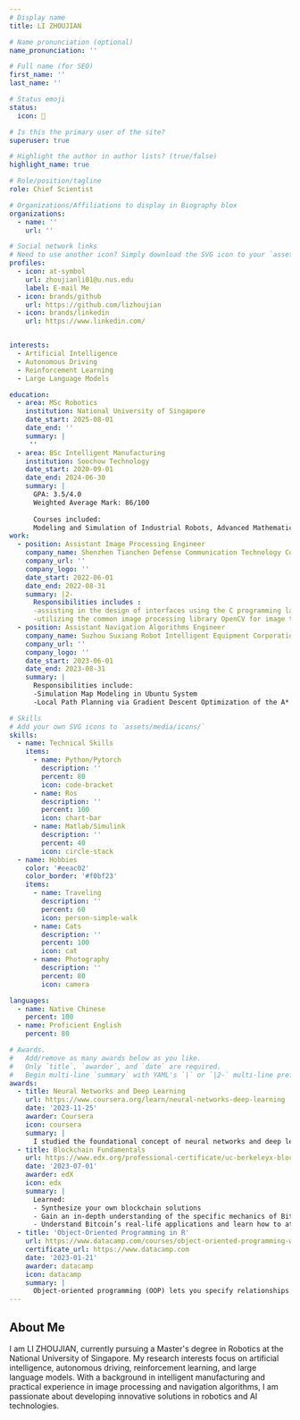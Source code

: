 ```yaml
---
# Display name
title: LI ZHOUJIAN

# Name pronunciation (optional)
name_pronunciation: ''

# Full name (for SEO)
first_name: ''
last_name: ''

# Status emoji
status:
  icon: 👋

# Is this the primary user of the site?
superuser: true

# Highlight the author in author lists? (true/false)
highlight_name: true

# Role/position/tagline
role: Chief Scientist

# Organizations/Affiliations to display in Biography blox
organizations:
  - name: ''
    url: ''

# Social network links
# Need to use another icon? Simply download the SVG icon to your `assets/media/icons/` folder.
profiles:
  - icon: at-symbol
    url: zhoujianli01@u.nus.edu
    label: E-mail Me
  - icon: brands/github
    url: https://github.com/lizhoujian
  - icon: brands/linkedin
    url: https://www.linkedin.com/


interests:
  - Artificial Intelligence
  - Autonomous Driving
  - Reinforcement Learning
  - Large Language Models

education:
  - area: MSc Robotics
    institution: National University of Singapore
    date_start: 2025-08-01
    date_end: ''
    summary: |
     ''
  - area: BSc Intelligent Manufacturing
    institution: Soochow Technology
    date_start: 2020-09-01
    date_end: 2024-06-30
    summary: |
      GPA: 3.5/4.0
      Weighted Average Mark: 86/100
      
      Courses included:
      Modeling and Simulation of Industrial Robots, Advanced Mathematics I-2, Robotics, Industrial Internet, Java Programming, Intelligent Manufacturing Information System, Intelligent Sensing, Linear Algebra , Artificial Intelligence, PLC & Electric Control etc.
work:
  - position: Assistant Image Processing Engineer
    company_name: Shenzhen Tianchen Defense Communication Technology Corporation
    company_url: ''
    company_logo: ''
    date_start: 2022-06-01
    date_end: 2022-08-31
    summary: |2-
      Responsibilities includes :
      -assisting in the design of interfaces using the C programming language
      -utilizing the common image processing library OpenCV for image training.
  - position: Assistant Navigation Algorithms Engineer
    company_name: Suzhou Suxiang Robot Intelligent Equipment Corporation
    company_url: ''
    company_logo: ''
    date_start: 2023-06-01
    date_end: 2023-08-31
    summary: |
      Responsibilities include:
      -Simulation Map Modeling in Ubuntu System 
      -Local Path Planning via Gradient Descent Optimization of the A* Algorithm.

# Skills
# Add your own SVG icons to `assets/media/icons/`
skills:
  - name: Technical Skills
    items:
      - name: Python/Pytorch
        description: ''
        percent: 80
        icon: code-bracket
      - name: Ros
        description: ''
        percent: 100
        icon: chart-bar
      - name: Matlab/Simulink
        description: ''
        percent: 40
        icon: circle-stack
  - name: Hobbies
    color: '#eeac02'
    color_border: '#f0bf23'
    items:
      - name: Traveling
        description: ''
        percent: 60
        icon: person-simple-walk
      - name: Cats
        description: ''
        percent: 100
        icon: cat
      - name: Photography
        description: ''
        percent: 80
        icon: camera

languages:
  - name: Native Chinese
    percent: 100
  - name: Proficient English
    percent: 80

# Awards.
#   Add/remove as many awards below as you like.
#   Only `title`, `awarder`, and `date` are required.
#   Begin multi-line `summary` with YAML's `|` or `|2-` multi-line prefix and indent 2 spaces below.
awards:
  - title: Neural Networks and Deep Learning
    url: https://www.coursera.org/learn/neural-networks-deep-learning
    date: '2023-11-25'
    awarder: Coursera
    icon: coursera
    summary: |
      I studied the foundational concept of neural networks and deep learning. By the end, I was familiar with the significant technological trends driving the rise of deep learning; build, train, and apply fully connected deep neural networks; implement efficient (vectorized) neural networks; identify key parameters in a neural network’s architecture; and apply deep learning to your own applications.
  - title: Blockchain Fundamentals
    url: https://www.edx.org/professional-certificate/uc-berkeleyx-blockchain-fundamentals
    date: '2023-07-01'
    awarder: edX
    icon: edx
    summary: |
      Learned:
      - Synthesize your own blockchain solutions
      - Gain an in-depth understanding of the specific mechanics of Bitcoin
      - Understand Bitcoin’s real-life applications and learn how to attack and destroy Bitcoin, Ethereum, smart contracts and Dapps, and alternatives to Bitcoin’s Proof-of-Work consensus algorithm
  - title: 'Object-Oriented Programming in R'
    url: https://www.datacamp.com/courses/object-oriented-programming-with-s3-and-r6-in-r
    certificate_url: https://www.datacamp.com
    date: '2023-01-21'
    awarder: datacamp
    icon: datacamp
    summary: |
      Object-oriented programming (OOP) lets you specify relationships between functions and the objects that they can act on, helping you manage complexity in your code. This is an intermediate level course, providing an introduction to OOP, using the S3 and R6 systems. S3 is a great day-to-day R programming tool that simplifies some of the functions that you write. R6 is especially useful for industry-specific analyses, working with web APIs, and building GUIs.
---
```


## About Me

I am LI ZHOUJIAN, currently pursuing a Master's degree in Robotics at the National University of Singapore. My research interests focus on artificial intelligence, autonomous driving, reinforcement learning, and large language models. With a background in intelligent manufacturing and practical experience in image processing and navigation algorithms, I am passionate about developing innovative solutions in robotics and AI technologies.
